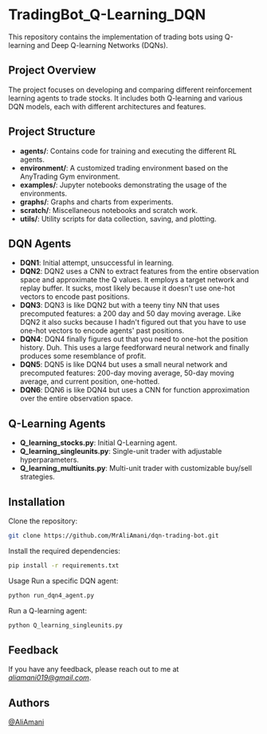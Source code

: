 # TradingBot_Q-Learning_DQN

This repository contains the implementation of trading bots using Q-learning and Deep Q-learning Networks (DQNs).

## Project Overview

The project focuses on developing and comparing different reinforcement learning agents to trade stocks. It includes both Q-learning and various DQN models, each with different architectures and features.

## Project Structure

- **agents/**: Contains code for training and executing the different RL agents.
- **environment/**: A customized trading environment based on the AnyTrading Gym environment.
- **examples/**: Jupyter notebooks demonstrating the usage of the environments.
- **graphs/**: Graphs and charts from experiments.
- **scratch/**: Miscellaneous notebooks and scratch work.
- **utils/**: Utility scripts for data collection, saving, and plotting.

## DQN Agents

- **DQN1**: Initial attempt, unsuccessful in learning.
- **DQN2**: DQN2 uses a CNN to extract features from the entire observation space and approximate the Q values. It employs a target network and replay buffer. It sucks, most likely because it doesn't use one-hot vectors to encode past positions.
- **DQN3**: DQN3 is like DQN2 but with a teeny tiny NN that uses precomputed features: a 200 day and 50 day moving average. Like DQN2 it also sucks because I hadn't figured out that you have to use one-hot vectors to encode agents' past positions.
- **DQN4**: DQN4 finally figures out that you need to one-hot the position history. Duh. This uses a large feedforward neural network and finally produces some resemblance of profit.
- **DQN5**: DQN5 is like DQN4 but uses a small neural network and precomputed features: 200-day moving average, 50-day moving average, and current position, one-hotted.
- **DQN6**: DQN6 is like DQN4 but uses a CNN for function approximation over the entire observation space.

## Q-Learning Agents

- **Q_learning_stocks.py**: Initial Q-Learning agent.
- **Q_learning_singleunits.py**: Single-unit trader with adjustable hyperparameters.
- **Q_learning_multiunits.py**: Multi-unit trader with customizable buy/sell strategies.

## Installation

Clone the repository:

```bash
git clone https://github.com/MrAliAmani/dqn-trading-bot.git
```

Install the required dependencies:

```bash
pip install -r requirements.txt
```

Usage
Run a specific DQN agent:

```bash
python run_dqn4_agent.py
```

Run a Q-learning agent:

```bash
python Q_learning_singleunits.py
```

## Feedback

If you have any feedback, please reach out to me at *<aliamani019@gmail.com>*.

## Authors

[@AliAmani](https://github.com/MrAliAmani)
